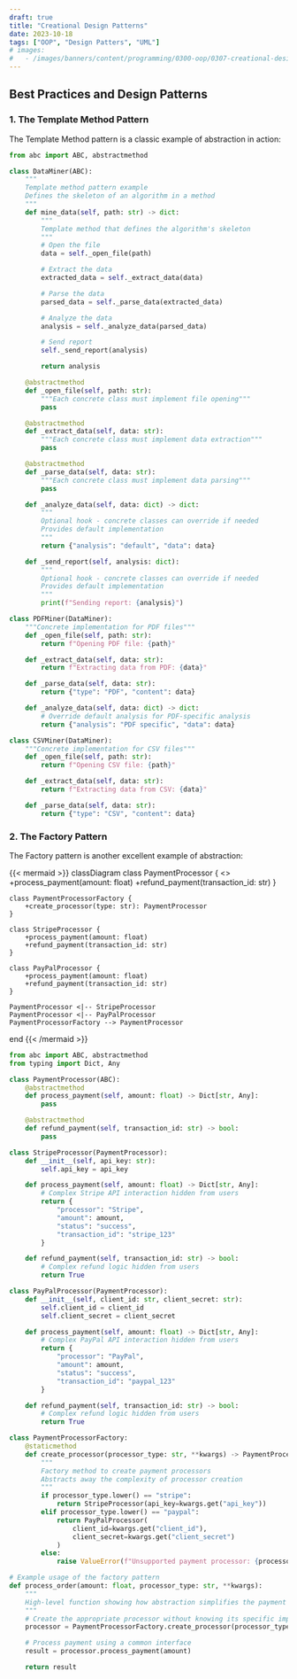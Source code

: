 ```yaml
---
draft: true
title: "Creational Design Patterns"
date: 2023-10-18
tags: ["OOP", "Design Patters", "UML"]
# images:
#   - /images/banners/content/programming/0300-oop/0307-creational-design-patterns.png
---
```






<!-- ## Common Patterns and Best Practices <a name="patterns"></a>

### 1. Builder Pattern

Encapsulating object construction:

```java
public class Person {
    private final String name;
    private final int age;
    private final String address;

    private Person(Builder builder) {
        this.name = builder.name;
        this.age = builder.age;
        this.address = builder.address;
    }

    public static class Builder {
        private String name;
        private int age;
        private String address;

        public Builder name(String name) {
            this.name = name;
            return this;
        }

        public Builder age(int age) {
            this.age = age;
            return this;
        }

        public Builder address(String address) {
            this.address = address;
            return this;
        }

        public Person build() {
            return new Person(this);
        }
    }
}
```

### 2. Factory Pattern

Encapsulating object creation:

```python
class DocumentFactory:
    @staticmethod
    def create_document(doc_type):
        if doc_type == "pdf":
            return PDFDocument()
        elif doc_type == "word":
            return WordDocument()
        else:
            raise ValueError("Unknown document type")

class PDFDocument:
    def __init__(self):
        self._content = []

    def add_content(self, content):
        self._content.append(content)
``` -->






## Best Practices and Design Patterns

### 1. The Template Method Pattern

The Template Method pattern is a classic example of abstraction in action:

```python
from abc import ABC, abstractmethod

class DataMiner(ABC):
    """
    Template method pattern example
    Defines the skeleton of an algorithm in a method
    """
    def mine_data(self, path: str) -> dict:
        """
        Template method that defines the algorithm's skeleton
        """
        # Open the file
        data = self._open_file(path)

        # Extract the data
        extracted_data = self._extract_data(data)

        # Parse the data
        parsed_data = self._parse_data(extracted_data)

        # Analyze the data
        analysis = self._analyze_data(parsed_data)

        # Send report
        self._send_report(analysis)

        return analysis

    @abstractmethod
    def _open_file(self, path: str):
        """Each concrete class must implement file opening"""
        pass

    @abstractmethod
    def _extract_data(self, data: str):
        """Each concrete class must implement data extraction"""
        pass

    @abstractmethod
    def _parse_data(self, data: str):
        """Each concrete class must implement data parsing"""
        pass

    def _analyze_data(self, data: dict) -> dict:
        """
        Optional hook - concrete classes can override if needed
        Provides default implementation
        """
        return {"analysis": "default", "data": data}

    def _send_report(self, analysis: dict):
        """
        Optional hook - concrete classes can override if needed
        Provides default implementation
        """
        print(f"Sending report: {analysis}")

class PDFMiner(DataMiner):
    """Concrete implementation for PDF files"""
    def _open_file(self, path: str):
        return f"Opening PDF file: {path}"

    def _extract_data(self, data: str):
        return f"Extracting data from PDF: {data}"

    def _parse_data(self, data: str):
        return {"type": "PDF", "content": data}

    def _analyze_data(self, data: dict) -> dict:
        # Override default analysis for PDF-specific analysis
        return {"analysis": "PDF specific", "data": data}

class CSVMiner(DataMiner):
    """Concrete implementation for CSV files"""
    def _open_file(self, path: str):
        return f"Opening CSV file: {path}"

    def _extract_data(self, data: str):
        return f"Extracting data from CSV: {data}"

    def _parse_data(self, data: str):
        return {"type": "CSV", "content": data}
```

### 2. The Factory Pattern

The Factory pattern is another excellent example of abstraction:

{{< mermaid >}}
classDiagram
    class PaymentProcessor {
        <<abstract>>
        +process_payment(amount: float)
        +refund_payment(transaction_id: str)
    }

    class PaymentProcessorFactory {
        +create_processor(type: str): PaymentProcessor
    }

    class StripeProcessor {
        +process_payment(amount: float)
        +refund_payment(transaction_id: str)
    }

    class PayPalProcessor {
        +process_payment(amount: float)
        +refund_payment(transaction_id: str)
    }

    PaymentProcessor <|-- StripeProcessor
    PaymentProcessor <|-- PayPalProcessor
    PaymentProcessorFactory --> PaymentProcessor
end
{{< /mermaid >}}

```python
from abc import ABC, abstractmethod
from typing import Dict, Any

class PaymentProcessor(ABC):
    @abstractmethod
    def process_payment(self, amount: float) -> Dict[str, Any]:
        pass

    @abstractmethod
    def refund_payment(self, transaction_id: str) -> bool:
        pass

class StripeProcessor(PaymentProcessor):
    def __init__(self, api_key: str):
        self.api_key = api_key

    def process_payment(self, amount: float) -> Dict[str, Any]:
        # Complex Stripe API interaction hidden from users
        return {
            "processor": "Stripe",
            "amount": amount,
            "status": "success",
            "transaction_id": "stripe_123"
        }

    def refund_payment(self, transaction_id: str) -> bool:
        # Complex refund logic hidden from users
        return True

class PayPalProcessor(PaymentProcessor):
    def __init__(self, client_id: str, client_secret: str):
        self.client_id = client_id
        self.client_secret = client_secret

    def process_payment(self, amount: float) -> Dict[str, Any]:
        # Complex PayPal API interaction hidden from users
        return {
            "processor": "PayPal",
            "amount": amount,
            "status": "success",
            "transaction_id": "paypal_123"
        }

    def refund_payment(self, transaction_id: str) -> bool:
        # Complex refund logic hidden from users
        return True

class PaymentProcessorFactory:
    @staticmethod
    def create_processor(processor_type: str, **kwargs) -> PaymentProcessor:
        """
        Factory method to create payment processors
        Abstracts away the complexity of processor creation
        """
        if processor_type.lower() == "stripe":
            return StripeProcessor(api_key=kwargs.get("api_key"))
        elif processor_type.lower() == "paypal":
            return PayPalProcessor(
                client_id=kwargs.get("client_id"),
                client_secret=kwargs.get("client_secret")
            )
        else:
            raise ValueError(f"Unsupported payment processor: {processor_type}")

# Example usage of the factory pattern
def process_order(amount: float, processor_type: str, **kwargs):
    """
    High-level function showing how abstraction simplifies the payment process
    """
    # Create the appropriate processor without knowing its specific implementation
    processor = PaymentProcessorFactory.create_processor(processor_type, **kwargs)

    # Process payment using a common interface
    result = processor.process_payment(amount)

    return result
```
